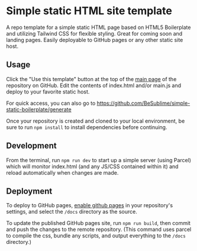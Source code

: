 # Simple static HTML site template
A repo template for a simple static HTML page based on HTML5 Boilerplate and utilizing Tailwind CSS for flexible styling.
Great for coming soon and landing pages.
Easily deployable to GitHub pages or any other static site host.

## Usage
Click the "Use this template" button at the top of the [main page](https://github.com/BeSublime/simple-static) of the repository on GitHub.
Edit the contents of index.html and/or main.js and deploy to your favorite static host.

For quick access, you can also go to https://github.com/BeSublime/simple-static-boilerplate/generate

Once your repository is created and cloned to your local environment, be sure to run `npm install` to install dependencies before continuing.

## Development
From the terminal, run `npm run dev` to start up a simple server (using Parcel) which will monitor index.html (and any JS/CSS contained within it) and reload automatically when changes are made.

## Deployment
To deploy to GitHub pages, [enable github pages](https://docs.github.com/en/free-pro-team@latest/github/working-with-github-pages/configuring-a-publishing-source-for-your-github-pages-site) in your repository's settings, and select the `/docs` directory as the source.

To update the published GitHub pages site,  run `npm run build`, then commit and push the changes to the remote repository. (This command uses parcel to compile the css, bundle any scripts, and output everything to the `/docs` directory.)
